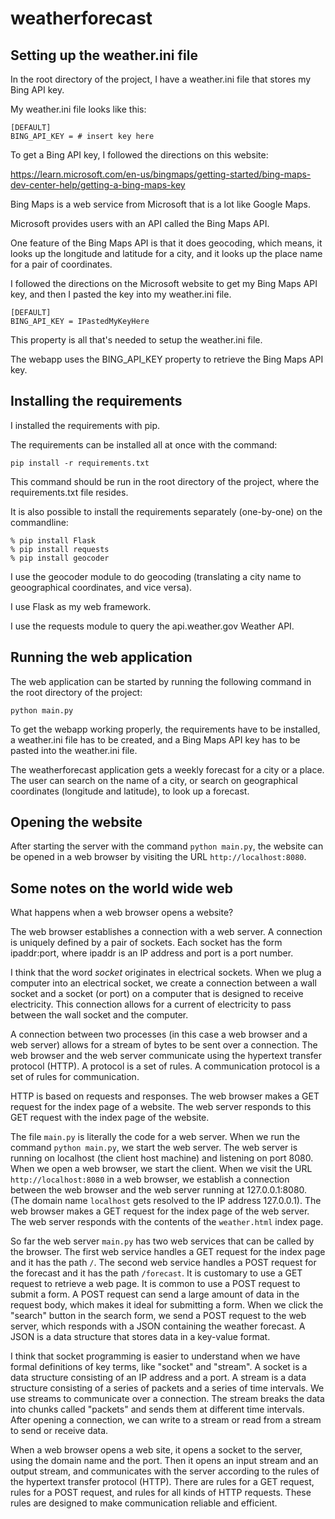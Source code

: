 # weatherforecast

## Setting up the weather.ini file

In the root directory of the project, I have a weather.ini file that stores my Bing API key.

My weather.ini file looks like this:

    [DEFAULT]
    BING_API_KEY = # insert key here

To get a Bing API key, I followed the directions on this website:

https://learn.microsoft.com/en-us/bingmaps/getting-started/bing-maps-dev-center-help/getting-a-bing-maps-key

Bing Maps is a web service from Microsoft that is a lot like Google Maps.

Microsoft provides users with an API called the Bing Maps API.

One feature of the Bing Maps API is that it does geocoding, which means, it looks up the longitude and latitude for a city, and it looks up the place name for a pair of coordinates.

I followed the directions on the Microsoft website to get my Bing Maps API key, and then I pasted the key into my weather.ini file.

    [DEFAULT]
    BING_API_KEY = IPastedMyKeyHere

This property is all that's needed to setup the weather.ini file.

The webapp uses the BING_API_KEY property to retrieve the Bing Maps API key.

## Installing the requirements

I installed the requirements with pip.

The requirements can be installed all at once with the command:

    pip install -r requirements.txt

This command should be run in the root directory of the project, where the requirements.txt file resides.

It is also possible to install the requirements separately (one-by-one) on the commandline:

    % pip install Flask
    % pip install requests
    % pip install geocoder

I use the geocoder module to do geocoding (translating a city name to geoographical coordinates, and vice versa).

I use Flask as my web framework.

I use the requests module to query the api.weather.gov Weather API.

## Running the web application

The web application can be started by running the following command in the root directory of the project:

    python main.py

To get the webapp working properly, the requirements have to be installed, a weather.ini file has to be created, and a Bing Maps API key has to be pasted into the weather.ini file.

The weatherforecast application gets a weekly forecast for a city or a place. The user can search on the name of a city, or search on geographical coordinates (longitude and latitude), to look up a forecast.

## Opening the website

After starting the server with the command `python main.py`, the website can be opened in a web browser by visiting the URL `http://localhost:8080`.

## Some notes on the world wide web

What happens when a web browser opens a website?

The web browser establishes a connection with a web server. A connection is uniquely defined by a pair of sockets. Each socket has the form ipaddr:port, where ipaddr is an IP address and port is a port number.

I think that the word *socket* originates in electrical sockets. When we plug a computer into an electrical socket, we create a connection between a wall socket and a socket (or port) on a computer that is designed to receive electricity. This connection allows for a current of electricity to pass between the wall socket and the computer.

A connection between two processes (in this case a web browser and a web server) allows for a stream of bytes to be sent over a connection. The web browser and the web server communicate using the hypertext transfer protocol (HTTP). A protocol is a set of rules. A communication protocol is a set of rules for communication.

HTTP is based on requests and responses. The web browser makes a GET request for the index page of a website. The web server responds to this GET request with the index page of the website.

The file `main.py` is literally the code for a web server. When we run the command `python main.py`, we start the web server. The web server is running on localhost (the client host machine) and listening on port 8080. When we open a web browser, we start the client. When we visit the URL `http://localhost:8080` in a web browser, we establish a connection between the web browser and the web server running at 127.0.0.1:8080. (The domain name `localhost` gets resolved to the IP address 127.0.0.1). The web browser makes a GET request for the index page of the web server. The web server responds with the contents of the `weather.html` index page.

So far the web server `main.py` has two web services that can be called by the browser. The first web service handles a GET request for the index page and it has the path `/`. The second web service handles a POST request for the forecast and it has the path `/forecast`. It is customary to use a GET request to retrieve a web page. It is common to use a POST request to submit a form. A POST request can send a large amount of data in the request body, which makes it ideal for submitting a form. When we click the "search" button in the search form, we send a POST request to the web server, which responds with a JSON containing the weather forecast. A JSON is a data structure that stores data in a key-value format.

I think that socket programming is easier to understand when we have formal definitions of key terms, like "socket" and "stream". A socket is a data structure consisting of an IP address and a port. A stream is a data structure consisting of a series of packets and a series of time intervals. We use streams to communicate over a connection. The stream breaks the data into chunks called "packets" and sends them at different time intervals. After opening a connection, we can write to a stream or read from a stream to send or receive data. 

When a web browser opens a web site, it opens a socket to the server, using the domain name and the port. Then it opens an input stream and an output stream, and communicates with the server according to the rules of the hypertext transfer protocol (HTTP). There are rules for a GET request, rules for a POST request, and rules for all kinds of HTTP requests. These rules are designed to make communication reliable and efficient.